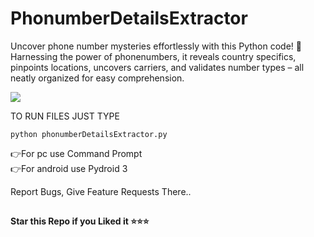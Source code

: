 # PhonumberDetailsExtractor
Uncover phone number mysteries effortlessly with this Python code! 🌟 Harnessing the power of phonenumbers, it reveals country specifics, pinpoints locations, uncovers carriers, and validates number types – all neatly organized for easy comprehension.

<img src ="https://i.postimg.cc/Jnvnh8DM/Screenshot-2024-05-23-115730.png">

TO RUN FILES JUST TYPE
```
python phonumberDetailsExtractor.py
```
👉For pc use  Command Prompt <br>
👉For android use  Pydroid 3
  
Report Bugs, Give Feature Requests There..   

##

   **Star this Repo if you Liked it ⭐⭐⭐**
